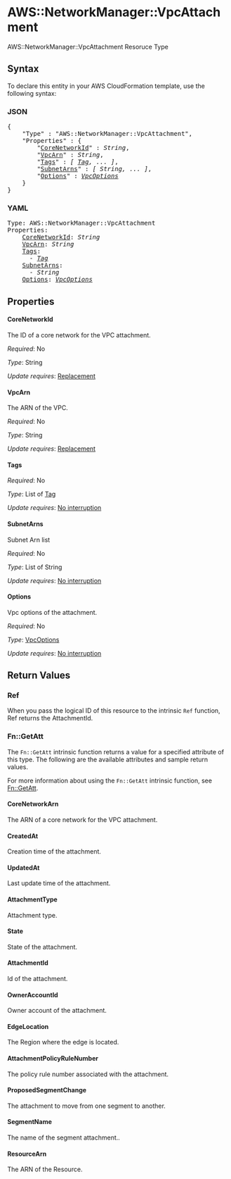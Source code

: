 # AWS::NetworkManager::VpcAttachment

AWS::NetworkManager::VpcAttachment Resoruce Type

## Syntax

To declare this entity in your AWS CloudFormation template, use the following syntax:

### JSON

<pre>
{
    "Type" : "AWS::NetworkManager::VpcAttachment",
    "Properties" : {
        "<a href="#corenetworkid" title="CoreNetworkId">CoreNetworkId</a>" : <i>String</i>,
        "<a href="#vpcarn" title="VpcArn">VpcArn</a>" : <i>String</i>,
        "<a href="#tags" title="Tags">Tags</a>" : <i>[ <a href="tag.md">Tag</a>, ... ]</i>,
        "<a href="#subnetarns" title="SubnetArns">SubnetArns</a>" : <i>[ String, ... ]</i>,
        "<a href="#options" title="Options">Options</a>" : <i><a href="vpcoptions.md">VpcOptions</a></i>
    }
}
</pre>

### YAML

<pre>
Type: AWS::NetworkManager::VpcAttachment
Properties:
    <a href="#corenetworkid" title="CoreNetworkId">CoreNetworkId</a>: <i>String</i>
    <a href="#vpcarn" title="VpcArn">VpcArn</a>: <i>String</i>
    <a href="#tags" title="Tags">Tags</a>: <i>
      - <a href="tag.md">Tag</a></i>
    <a href="#subnetarns" title="SubnetArns">SubnetArns</a>: <i>
      - String</i>
    <a href="#options" title="Options">Options</a>: <i><a href="vpcoptions.md">VpcOptions</a></i>
</pre>

## Properties

#### CoreNetworkId

The ID of a core network for the VPC attachment.

_Required_: No

_Type_: String

_Update requires_: [Replacement](https://docs.aws.amazon.com/AWSCloudFormation/latest/UserGuide/using-cfn-updating-stacks-update-behaviors.html#update-replacement)

#### VpcArn

The ARN of the VPC.

_Required_: No

_Type_: String

_Update requires_: [Replacement](https://docs.aws.amazon.com/AWSCloudFormation/latest/UserGuide/using-cfn-updating-stacks-update-behaviors.html#update-replacement)

#### Tags

_Required_: No

_Type_: List of <a href="tag.md">Tag</a>

_Update requires_: [No interruption](https://docs.aws.amazon.com/AWSCloudFormation/latest/UserGuide/using-cfn-updating-stacks-update-behaviors.html#update-no-interrupt)

#### SubnetArns

Subnet Arn list

_Required_: No

_Type_: List of String

_Update requires_: [No interruption](https://docs.aws.amazon.com/AWSCloudFormation/latest/UserGuide/using-cfn-updating-stacks-update-behaviors.html#update-no-interrupt)

#### Options

Vpc options of the attachment.

_Required_: No

_Type_: <a href="vpcoptions.md">VpcOptions</a>

_Update requires_: [No interruption](https://docs.aws.amazon.com/AWSCloudFormation/latest/UserGuide/using-cfn-updating-stacks-update-behaviors.html#update-no-interrupt)

## Return Values

### Ref

When you pass the logical ID of this resource to the intrinsic `Ref` function, Ref returns the AttachmentId.

### Fn::GetAtt

The `Fn::GetAtt` intrinsic function returns a value for a specified attribute of this type. The following are the available attributes and sample return values.

For more information about using the `Fn::GetAtt` intrinsic function, see [Fn::GetAtt](https://docs.aws.amazon.com/AWSCloudFormation/latest/UserGuide/intrinsic-function-reference-getatt.html).

#### CoreNetworkArn

The ARN of a core network for the VPC attachment.

#### CreatedAt

Creation time of the attachment.

#### UpdatedAt

Last update time of the attachment.

#### AttachmentType

Attachment type.

#### State

State of the attachment.

#### AttachmentId

Id of the attachment.

#### OwnerAccountId

Owner account of the attachment.

#### EdgeLocation

The Region where the edge is located.

#### AttachmentPolicyRuleNumber

The policy rule number associated with the attachment.

#### ProposedSegmentChange

The attachment to move from one segment to another.

#### SegmentName

The name of the segment attachment..

#### ResourceArn

The ARN of the Resource.
